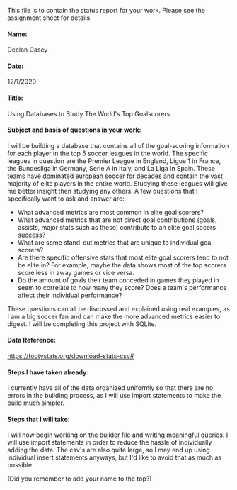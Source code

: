 
This file is to contain the status report for your work. Please see the assignment sheet for details. 


#### Name:
Declan Casey

#### Date:
12/1/2020

#### Title:
Using Databases to Study The World's Top Goalscorers

#### Subject and basis of questions in your work:
I will be building a database that contains all of the goal-scoring information for each player in the top 5 soccer leagues in the world. The specific leagues in question are the Premier League in England, Ligue 1 in France, the Bundesliga in Germany, Serie A in Italy, and La Liga in Spain. These teams have dominated european soccer for decades and contain the vast majority of elite players in the entire world. Studying these leagues will give me better insight then studying any others. A few questions that I specifically want to ask and answer are:

- What advanced metrics are most common in elite goal scorers?
- What advanced metrics that are not direct goal contributions (goals, assists, major stats such as these) contribute to an elite goal socers success? 
- What are some stand-out metrics that are unique to individual goal scorers? 
- Are there specific offensive stats that most elite goal scorers tend to not be elite in? For example, maybe the data shows most of the top scorers score less in away games or vice versa.
- Do the amount of goals their team conceded in games they played in seem to correlate to how many they score? Does a team's performance affect their individual performance?

These questions can all be discussed and explained using real examples, as I am a big soccer fan and can make the more advanced metrics easier to digest. I will be completing this project with SQLite.

#### Data Reference:
https://footystats.org/download-stats-csv#


#### Steps I have taken already:
I currently have all of the data organized uniformly so that there are no errors in the building process, as I will use import statements to make the build much simpler. 


#### Steps that I will take:
I will now begin working on the builder file and writing meaningful queries. I will use import statements in order to reduce the hassle of individually adding the data. The csv's are also quite large, so I may end up using individual insert statements anyways, but I'd like to avoid that as much as possible 



(Did you remember to add your name to the top?)


